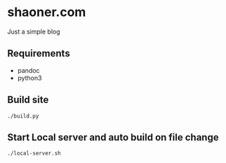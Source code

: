 # shaoner.com

Just a simple blog

## Requirements

- pandoc
- python3

## Build site

```
./build.py
```

## Start Local server and auto build on file change

```
./local-server.sh
```
